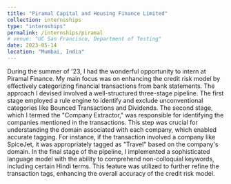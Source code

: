 ```yaml
---
title: "Piramal Capital and Housing Finance Limited"
collection: internsships
type: "internships"
permalink: /internships/piramal
# venue: "UC San Francisco, Department of Testing"
date: 2023-05-14
location: "Mumbai, India"
---
```


During the summer of '23, I had the wonderful opportunity to intern at Piramal Finance. My main focus was on enhancing the credit risk model by effectively categorizing financial transactions from bank statements. The approach I devised involved a well-structured three-stage pipeline. The first stage employed a rule engine to identify and exclude unconventional categories like Bounced Transactions and Dividends. The second stage, which I termed the "Company Extractor," was responsible for identifying the companies mentioned in the transactions. This step was crucial for understanding the domain associated with each company, which enabled accurate tagging. For instance, if the transaction involved a company like SpiceJet, it was appropriately tagged as "Travel" based on the company's domain. In the final stage of the pipeline, I implemented a sophisticated language model with the ability to comprehend non-colloquial keywords, including certain Hindi terms. This feature was utilized to further refine the transaction tags, enhancing the overall accuracy of the credit risk model.
